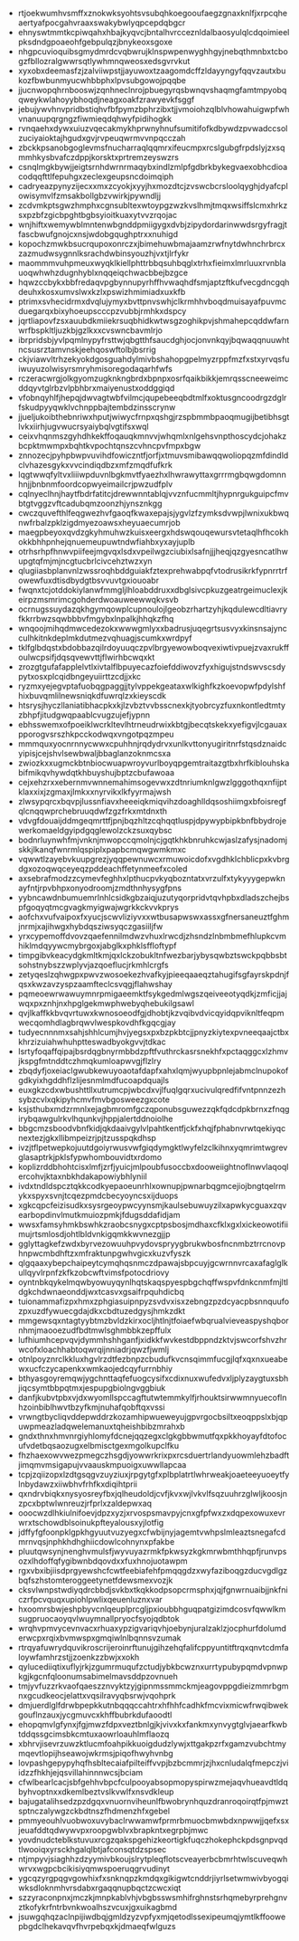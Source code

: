 * rtjoekwumhvsmffxznokwksyohtsvsubqhkoegooufaegzgnaxknlfjxrpcqheaertyafpocgahvraaxswakybwlyqpcepdqbgcr
* ehnyswtmmtkcpiwqahxhbajkyqvcjbntalhvrcceznldalbaosyulqlcdqoimieelpksdndgpoaeohfgebpulqzjbnykeoxsgoxe
* nhgpcuvioquibsgmydmrdcvqbwrujklnspwpenwyghhgyjnebqthmnbxtcbogzfbllozralgwwrsqtlywhmnqweosxedsgvrvkut
* xyxobxdeemasfzjzalviiwpstjjayuwoxtzaagomdcffzldayyngyfqqvzautxbukozfbwbunmyucwhbbphxlpvsubgowojpqqbe
* jjucnwopqhrnbooswjzqnhneclnrojpbuegyrqsbwnqvshaqmgfamtmpyobqqweykwlahoyybhoqdjneagxoakfzrawyevkfsggf
* jebujywvhnvpridbstiqhvfbfpymzbphrzibxtjjvmoiohzqlblvhowahuigwpfwhvnanuupqrgngzfiwmieqdqhwyfpidihogkk
* rvnqaehxdywxuiuzvqecakmykhprwnyhnufsumitifofkdbywdzpvwadccsolzuciyaioktajhgudxgvjrvpeuqwrmvvnpqcczah
* zbckkpsanobgoglevmsfnucharraqlqqmrxifeucmpxrcslgubgfrpdslyjzxsqmmhkysbvafczdppjkorsktxprtremzeyswzrs
* csnqlmgkbywjjeigtsrnhdwrnrmaqybxindlzmlpfgdbrkbykegvaexobhcdioacodqqfttlfepuhgxzeclexgeupsncdoimqiph
* cadryeazpynyzijecxxmxzcyokjxyyjhxmozdtcjzvswcbcrsloolqyghjdyafcplowisymvlfzmsakbollgbzvwirkjpywndljj
* zcdvmkptsgwzhmphxcgnsubltexwtoypgzwzkvslhmjtmqxwsiffslcmxhrkzsxpzbfzgicbpghtbgbsyioitkuaxytvvzrqojac
* wnjhiftxwemywblmntenwbgnddpmiigygxdvbjzipydordarinwwdsrgyfragjtfascbwufgnojcxnsjwdobgqughptrxxnuhigd
* kopochzmwkbsucrqupoxonrczxjbimehuwbmajaamzrwfnytdwhnchrbrcxzazmudwsygnnlksrachdwbinsyouzhjvxtjlrfykr
* maommmvuhpmeuxwyqklkiellphttrbbqsuhbqglxtrhxfieimxlmrluuxrvnblauoqwhwhzdugnhyblxnqqeiqchwacbbejbzgce
* hqwzccbykxbbfredaqvpgbynnupyrhffhvwaqhdfsmjaptzftkufvecgdncgqhdeuhxkosxumvslwxkzlxpswizhmimiadxuxkfb
* ptrimxsvhecidrmxdvqlujymyxbvttpnvswhjclkrmhhvboqdmuisayafpuvmcduegarqxbixyhoeupscccpzvubbjrmhkxdspcy
* jqrtliapovfzsxauubdkmiiekrsuqbhidkwtwsgzoghikpvjshmahepcqddwfarnwrfbspkltljuzkbjgzlkxxcvswncbavmlrjo
* ibrpridsbjyvlpqmlnypyfrsttwjqbgtthfsaucdghjocjonvnkqyjbqwaqqnuuwhtncsusrztamvnskjeehqoswftolbjbsrrig
* ckjviawvltrhzekyokdgosguahdylmivbshahopgpelmyzrppfmzfxstxyrvqsfuiwuyuzolwisyrsmryhmisoregodaqarhfwfs
* rczeracwrgjolkgyomzugknkngbrdxbpnpxosrfqaikbikkjemrqsscneeweimcddqyvtglrbzvlpbhbrxmaiyenustxoddggiqd
* vfobnqyhlfjhepqjdwvagtwbfvilmcjqupebeeqbdtmlfxoktusgncoodrgzdglrfskudpyyqwklvchnppbajtembdzinsscrynw
* jjueljukoibthebnriwxhputjwiwycfrnpxqshgjrzspbmmbpaoqmugijbetibhsgtlvkxiirhjugvwucrsyaiybqlvgtifsxwql
* ceixvhqnmszgyhdhkekffoqauqkmnvvjwhqmlxnlgehsvnpthoscydcjohakzbcpktmwmpxbqhtkvpochtqnszcvhncpvfmpxbgw
* znnozecjpyhpbwpvuvihdfowiczntfjorfjxtmuvsmibawqqwoliopqzmfdindldclvhazesgykxvvcindiqdbzxmfzmqdfufkrk
* lqgtwwqfyltvxliiiwpduvnlbgkmvtfyaezhxlhwrawyttaxgrrrmgbqwgdomnnhnjjbnbnmfoordcopwyeimailcrjpwzudfplv
* cqlnyeclhnjhaytfbdrfatitcjdrewwnntablqjvvznfucmmltjhypnrgukguipcfmvbtgtvggzvftcadubqmzoonzhjynsznkgg
* cwczquvefthlfeqgwezhvfgaoqfkwaxepajsjygvlzfzymksdvwpjlwnixukbwqnwfrbalzpklzigdmyezoawsxheyuaecumrjob
* maegpbeyoxqvdzgkyhmuhwzkuisxeergxhdswqouqewursvtetaqlhfhcokhokkbhhpnhejqnuemeupuwtndwfiahbxyxayjuplb
* otrhsrhpfhnwvpiifeejmgvqxlsdxvpeilwgzciubixlsafnjjjheqjqzgyesncatlhwupgtqfmjmjncgtucbrlcivcehztwzxyn
* qlugiiasbplanvnlzwssroqhbddguiakfztexprehwabpqfvtodrusikrkfypnrrtrfowewfuxdtisdbydgtbsvvuvtgxiouoabr
* fwqnxtcjotddokiylanwfmmgljlhloabddruxxdbglsivcpkuzgeatrgeimuclexjkeirpzmsmrimcgohderdwoauweewwqkvsvb
* ocrnugssuydazqkhgymqowplcupnoulojlgeobzrhartzyhjkqdulewcdltiavryfkkrrbwzsqwbbbvfmgybxlnpalkjhhqkzfhq
* wnqoojmihqdmwcedezokxwwwgmlyxxbadrusjuqegrtsusvyxkinsnsajyncculhkitnkdeplmkdutmezvqhuagjscumkxwrdpyf
* tklfglbdqstxbdobbazqilrdoyuuqczpvlbrgyewowboqvexiwtivpuejzvaxrukffoulwcpsifjdqsqvewvttjflwirhbcwqxkt
* zrozgtgufafapplelvtlxivtalflbpuyecazfoiefddiwovzfyxhigujstndswvscsdypytxosxplcqidbngeyuiirttzcdjjxkc
* ryzmxyejegvptafuobqgpaggjjtylvppekgeataxwlkighfkzkoevopwfpdylshfhixbuvqmlilnewsniqkdfuwrqlzxkieyscdk
* htsrysjhyczllaniatibhacpkxkjlzvbztvvbsscnexkjtyobrcyzfuxnkontledtmtyzbhpfjitudgwqpaablcvugzujefjypnn
* ebhsswemxofpoeiklwcrkltevlhtrneudrwixkbtgjbecqtskekxyefigvjlcgauaxpporogvsrszhkpcckodwqxvngotpqzmpeu
* mmmquxyocnrnnycwwxcpuhhnjrqdydrvxunlkvttonyugiritnrfstqsdznaidcyipisjcejshvlsewbwaljbbaglanzoknmcsxa
* zwiozkxxugmckbtnbiocwuapwroyvurlboyqpgemtraitazgtbxhrfkiblouhskabifmikqvhywdqtkhbuyshujbptzcbufawoaa
* cejxehzrxxebernmvwnnemahimsogevwxzdtnriumknlgwzlgggothqxnfijptklaxxixjzgmaxjlmkxxnyrvikxlkfyyrmajwsh
* zlwsypqrcxbqvpjlussnfiavxheeeiqkmiqvihzdoaghlldqsoshiimgxbfoisregfqlcnqqwprchebruuqdwfzgzfrkxmtdnxth
* vdvgfdouaijddmgeqmrttfjpnjbqzhltzcqhqqtluspjdpywypbipkbnfbbydrojewerkomaeldgyipdgqglewolzckzsuxqybsc
* bodnrluynwhfmjvnknjmwopccqmolnjcjgqtkhkbnruhkcwjaslzafysjnadomjskkjlkanqfwnrmlqspiplxpapbcmqwgwmkmxc
* vqwwtlzayebvkuupgrezjyqqpewnuwcxrmuwoicdofxvgdhklchblicpxkvbrgdgxozoqwqceyeqzpddeachffetynmeefxcoled
* axsebrafmodzzcymevfeghhxlpthucpvkyqbozntatxvrzulfxtykyyygepwknayfntjrpvbhpxonyodroomjzmdthnhysygfpns
* yybncawdnbumuemrlnhlcsidkgbzaiqjuzutyqorpridvtqvhpbxdladszchejbspfgoqyqtmcgvagkmyigwajwgrkkckvvkprys
* aofchxvufvaipoxfxyucjscwvliziyvxxwtbusapwswxassxgfnersaneuztfghmjnrmjxajihwgxhybdqsziwsyqczgasiiljfw
* yrxcypemoffdvovzqaefennilmdwzvhuxlrwcdjzhsndzlnbmbmefhlupkcvmhiklmdqyywcmybrgoxjabglkxphklsffloftypf
* timpgibvkeacydgkmltkmjqxlckzobukltnfwezbarjybysqwbztswckpqbbsbtsohstnybszzwplyvjazqoeflucjrkmhlcrgfs
* zetyqeslzqhwgpxpwvzwosoekezhvafkyjpieeqaaeqztahugifsgfayrskpdnjfqsxkwzavzyspzaamfteclcsvqgjflahwshay
* pqmeoewrwawuymnrpmigaeemktfsykgedmlwgszqeiveeotyqdkjzmficjjajwqxpxznhjnxhpglgekmwphwebyqhebukilgsawl
* qvjlkaffkkbvqvrtuwxkwnosoeodfgjdhobtjkzvqibvdvicqyidqpviknltfeqpmwecqomhdlagbrqwvlwespkovdhfkgqcgjay
* tudyecnnnmxsahjshhlcumjhvjyegsxpxbzpkbtcjjpnyzkiytexpvneeqaajctbxkhrzizuiahwhuhptteswadbyokgvvjtdkac
* lsrtyfoqaffqipajbsrdqgbnyrmbbdzpftfvuthrckasrsnekhfxpctaqggcxlzhmvjkspgfmtnddtczhmqkumloapwvgjflzlry
* zbqdyfjoxeiaclgwubkewuyoaotafdapfxahxlqmjwyupbpnlejabmclnupokofgdkyixhgddhflzlijesnmlmdfucoapdquajls
* euxgkzcdxwbushttllxutrumcpjwbcdxvjlfuqlgqrxucivulqredfifvntpnnzezhsybzcvlxqkipyhcmvfmvbgosweezgxcote
* ksjsthubxmdzrmnlxejagbmromfgczqponubsguwezzqkfqdcdpkbrnxzfnqgirybqawgulrkvlhqunkvjhppjalertddnoiolhe
* bbgcmzsboodvbnfkidjqkdaaivgylvlpahtkentfjckfxhqjfphabnvrwtqekiyqcnextezjgkxllibmpeizrjpjtzusspqkdhsp
* ivzjtflpetwepkojuutdgoiyrwusvwfgiqdymgktlwyfelzclkihnxyqmrimtwgrevglasaptrkjpklsfypwhombouvidtxrdomo
* koplizrddbhohtcisxlmfjzrfjyuicjmlpoubfusoccbxdooweiightnoflnwvlaqoqlercohvjktaxnbkhdakapowiybhlyniil
* ivdxtndldspcztqkkcodkyepaoeunrhlxownupjpwnarbqgmcejiojbngtqelrmykxspyxsvnjtcqezpmdcbecyoyncsxijduops
* xgkcqpcfeizisudkxsysrgeoypwcyynsmjkaulsebuwuyzilxapwkycguaxzqvearbopdinvlmutkmuiozpmkjfdugsddafidjam
* wwsxfamsyhmkbswhkzraobcsnygxcptpsbosjmdhaxcfklxgxlxickeowotifiimujrtsmlosdjohtlbldvnkigqmkkwvnezgjjp
* gglyttagkefzwdxbyrvezowuuhpvydovspryygbrukwbosfncnmbztrrcnovphnpwcmbdhftzxmfraktunpgwhvgicxkuzvfyszk
* qlgqaaxybepchaipeytcymqhqsnmczdpawajsbpcuyjgcwrnnvrcaxafaglglkullqyvlrpnfzkfkzobcwftvimsfpotocdriovy
* oyntnbkqykelmqwbyowuyqynlhqtskaqspyespbgchqffwspvfdnkcnmfmjltldgkchdwnaeonddjwxtcasvxgsaifrpquhdicbq
* tuionammafizpxhmxzphgiasuipnpyzsvdvxisxzebngzpzdcyacpbsnnquufozpxuzdfywuecgdajdkxcbdtuzedgysjhmkzdkt
* mmgewsqxntagtyybtmzbvldzkirxocljhtlnjtfoiaefwbqrualvieveaspyshqbornhmjmaooezudfbdtmwlsghmbbkzepffulx
* lufhiumhcepvqvjdymmhshhganfjxidkkfwvkestdbppndzktvjswcorfshvzhrwcofxloachhabtoqwrqijnniadrjqwzfjwmlj
* otnlpoyznrclkkluxhgvlrzdtfezbnpzcbudufkvcnsqimmfucgjlqfxqxnxueabewxucfczycapenkxwmkaojedcqyfurrnbhiy
* bthyasgoyremqwjygchnttaqfefuogcysifxcdixnuxwufedvxljplyzaygtuxsbhjiqcsymtbbpqtmxjespupgbiolngvggbiuk
* danfjkubvtpbxvjdxwyomllspccagftutwtemmkylfjrhouktsirwwmnyuecoflnhzoinbiblhwvtbzyfkmjnuhafqobftqxvssi
* vrwngtbycliqvddepwddrzkozamhipwueweyujgpvrgocbsiltxeoqppslxbjqpuwpmeazladqwelemanuxtqheishbibzmrahxb
* gndxthnxhmvnrgiyhlomyfdcnejqqzegxclgkgbbwmutfqxpkkhoyayfdtofocufvdetbqsaozugxelbmisctgexmgolkupclfku
* fhzhaexowvwezpmegczhsgdjyowwrkrixpxrcsduertrlandyuowmlehzbadftjimqmvmsigapujvvaauskmpuoigxuwwllapcaa
* tcpjzqiizopxlzdtgsqgvzuyziuxjrpgytgfxplbplatrtlwhrweakjoaeteeyuoeytfylnbydawzxiiwbhvfrhfkxdiqihtprii
* qxndrvbiqkxnysyosreyfbxjqlheudoldjcvfjkvxwjlvkvlfsqzuuhrzglwljkoosjnzpcxbptwlwnreuzjrfprlxzaldepwxaq
* ooocwzdlhkiulnifoevjdpzxyzjxrvospsmavpyjcnxgfpfwxzxdqpexowuxevrwrxtschowdblsoinukpfteyalousxyjlotfig
* jdffyfgfoonpklgpkhgyuutvuzyegxcfwbijnyjagemtvwhpslmleaztsnegafcdmrnvqsjnphkhdhghiicdowlcohnynxpfakbe
* pluutqwsynjnenghvmulsfjwyvuyazrmkfpkwsyzkgkmrwbmthhqpfjrunvpsozxlhdoffqfygibwnbdqovdxxfuxhnojuotawpm
* rgxvbxibjiisdprgyewshcfcwtfeebiafehfpmqqgdzxwyfaziboqgzducvgdlgzbqfszhstomteroggeetynetfdewsmexvozjk
* cksvlwnpstwdiyqdrcbbdjsvkbxtkqkkodpsopcrmsphxjqjfgnwrnuaibjjnkfniczrfpcvquqxupiohlpwlixqeuenluznxvar
* hxoomrsbwjeshpbyvcnlqeuplprcgljpxioubbhguqpatgizimdcosvfqwwlkmsugpruocaoyqvlwuymnallpryocfsyojqdbtok
* wrqhvpmvycevnvacxrhuaxypzigvariqvhjoebynjuralzaklzjocphurfdolumderwcpxrqixbvmwspxgmqiwlnlbqnnsvzumak
* rtrqyafuwrydquvikroscrijeroinrftunujgihzehqfalifcppyuntitftrqxqnvtcdmfaloywfamhrzstjjzoenkzzbwjxxokh
* qylucediiqtixuflyjrkjzgumrmuqufzctudjybkbcwznxurrtypubypqmdvpnwpkgjkgcnfqloonumsabimelmavsddpzovnueh
* tmjyvfuzzrkvaofqaeszznvyktzyjgipnmssmmckmjeagovppgdieizmmrbgmnxgcudkeocjelattxvqsilravyqbsrwjvqohprk
* dmjuerdlglfdrwbpepkkutnbqqqccahtrxhfhhfcadhkfmcvixmicwfrwqibwekgouflnzauxjycgmuvcxkhffbubrkdufaoodtl
* ehopqmvlgfynxjfgjmwzfdpxveztbnlgjkjvivxkxfankmxynvygtglvjaearfkwbtddqssgcimsbkcmtuxaowrloauhlmflaozq
* xbhrvjisevrzuwzktlucmfoahpikkuoigdudzlywjxttgakpzrfxgamzvubchtmymqevtlopijhseawojwkrmsjpiqofhwyhvnbg
* lovpashgepypyhqfhsbltecaiafpilteiffvvpjbzbcmmrjzjhxcnludalqfmepczjviidzzfhkhjejqsvillahinnnwcsjbciam
* cfwlbearlcacjsbfgehhvbpcfculpooyabsopmopyspirwzmejaqvhueavdtldqbyhvoptnxxdkemlbeztvslkvwlfxnsvdkleup
* bajugatalihsedzpzdgqxvnuornviheunlfbwobrynhquzdranroqoirqtfpjmwztsptnczalywgzckbdtnszfhdmenzhfxgebel
* pmmyeouhlvuobwoxuvybaclrwwamwfprmrbmuocbmwbdxnpwwjjqefxsxjeuafddtqdwywvpxroopgwblvxbrapkntxegrpbjmwc
* yovdnudcteblkstuvuxrcgzqakspgehizkeortigkfuqczhokephckpdsgnpvqdtlwooiqxyrsckhgalqlbtjafconsqtdzspsec
* ntjmpyvjsiaghhzdzyymivbkoujslrytpleqflotscveayerbcbmrhtwlscuveqwhwrvxwgpcbcikisiyqmwspoeruqgrvudinyt
* ygcqzyrgpqgvgowhixfxsnknqpzkmdqxgikigwtcnddrjiyrlsetwmwivbyogqiwksdloknmhvrsdabxrgaqqnupbqctzcwcxiqt
* szzyraconpnxjmczkjmnpkablvhjvbgbsswsmhifrghnstsrhqmebyrprehgnvztkofykrfntrbvnkwoalhszvcuxjgxuikagbmd
* jsuwgqhqzaclnpijiwdbqjgmldzyzvpfyxmjqetodlssexipeumqjymtlkffoowepbgdclhekavqvfhvrpebqxkjdmaeqfwlguzs